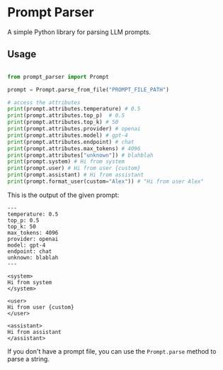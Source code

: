 # Prompt Parser

A simple Python library for parsing LLM prompts.

## Usage

```python

from prompt_parser import Prompt

prompt = Prompt.parse_from_file("PROMPT_FILE_PATH")

# access the attributes
print(prompt.attributes.temperature) # 0.5
print(prompt.attributes.top_p)  # 0.5
print(prompt.attributes.top_k) # 50
print(prompt.attributes.provider) # openai
print(prompt.attributes.model) # gpt-4
print(prompt.attributes.endpoint) # chat
print(prompt.attributes.max_tokens) # 4096
print(prompt.attributes["unknown"]) # blahblah
print(prompt.system) # Hi from system
print(prompt.user) # Hi from user {custom}
print(prompt.assistant) # Hi from assistant
print(prompt.format_user(custom="Alex")) # "Hi from user Alex"
```

This is the output of the given prompt:
```
---
temperature: 0.5
top_p: 0.5
top_k: 50
max_tokens: 4096
provider: openai
model: gpt-4
endpoint: chat
unknown: blablah
---

<system>
Hi from system
</system>

<user>
Hi from user {custom}
</user>

<assistant>
Hi from assistant
</assistant>
```

If you don't have a prompt file, you can use the `Prompt.parse` method to parse a string.

